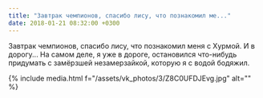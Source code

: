 ```yaml
---
title: "Завтрак чемпионов, спасибо лису, что познакомил ме..."
date: 2018-01-21 08:32:00 +0300
---
```


Завтрак чемпионов, спасибо лису, что познакомил меня с Хурмой. И в дорогу... На самом деле, я уже в дороге, остановился что-нибудь придумать с замёрзшей незамерзайкой, которую я с водой бодяжил.

{% include media.html f="/assets/vk_photos/3/Z8C0UFDJEvg.jpg" alt="" %}
